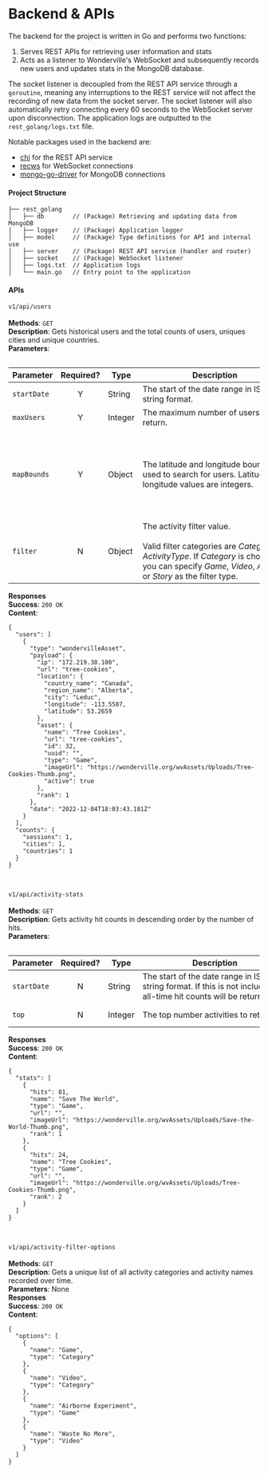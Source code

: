 # Backend & APIs

The backend for the project is written in Go and performs two functions:

1. Serves REST APIs for retrieving user information and stats
2. Acts as a listener to Wonderville's WebSocket and subsequently records new users and updates stats in the MongoDB database.

The socket listener is decoupled from the REST API service through a `goroutine`, meaning any interruptions to the REST service will not affect the recording of new data from the socket server. The socket listener will also automatically retry connecting every 60 seconds to the WebSocket server upon disconnection. The application logs are outputted to the `rest_golang/logs.txt` file.<br>

Notable packages used in the backend are:

- [chi](https://github.com/go-chi/chi) for the REST API service
- [recws](https://github.com/recws-org/recws) for WebSocket connections
- [mongo-go-driver](https://github.com/mongodb/mongo-go-driver) for MongoDB connections

#### Project Structure

```
├── rest_golang
│   ├── db        // (Package) Retrieving and updating data from MongoDB
│   ├── logger    // (Package) Application logger
│   ├── model     // (Package) Type definitions for API and internal use
│   ├── server    // (Package) REST API service (handler and router)
│   ├── socket    // (Package) WebSocket listener
│   ├── logs.txt  // Application logs
│   └── main.go   // Entry point to the application
```

#### APIs

<style>
table {float:left}
</style>

`v1/api/users`<br><br>
**Methods**: `GET`<br>
**Description**: Gets historical users and the total counts of users, uniques cities and unique countries.<br>
**Parameters**:

| Parameter   | Required? | Type    | <div style="width:290px">Description</div>                                                                                                                                                       | Example                                                                                                                   |
| ----------- | :-------: | ------- | ------------------------------------------------------------------------------------------------------------------------------------------------------------------------------------------------ | ------------------------------------------------------------------------------------------------------------------------- |
| `startDate` |     Y     | String  | The start of the date range in ISO string format.                                                                                                                                                | <pre>2022-10-04T14:48:00.000Z</pre>                                                                                       |
| `maxUsers`  |     Y     | Integer | The maximum number of users to return.                                                                                                                                                           | <pre>100</pre>                                                                                                            |
| `mapBounds` |     Y     | Object  | The latitude and longitude boundaries used to search for users. Latitude and longitude values are integers.                                                                                      | <pre>{<br> lat: {<br> lower: -49.68,<br> upper: 84.71<br>}, <br> lng: {<br> lower: -175.25, <br> upper: -52.74<br>}</pre> |
| `filter`    |     N     | Object  | The activity filter value.<br><br> Valid filter categories are _Category_ or _ActivityType_. If _Category_ is chosen, you can specify _Game_, _Video_, _Activity_ or _Story_ as the filter type. | <pre>{<br> filterCategory: "Category", <br> filterType: "Game"<br>}</pre>                                                 |

**Responses**<br>
**Success**: `200 OK`<br>
**Content**:

```
{
  "users": [
    {
      "type": "wondervilleAsset",
      "payload": {
        "ip": "172.219.38.100",
        "url": "tree-cookies",
        "location": {
          "country_name": "Canada",
          "region_name": "Alberta",
          "city": "Leduc",
          "longitude": -113.5587,
          "latitude": 53.2659
        },
        "asset": {
          "name": "Tree Cookies",
          "url": "tree-cookies",
          "id": 32,
          "uuid": "",
          "type": "Game",
          "imageUrl": "https://wonderville.org/wvAssets/Uploads/Tree-Cookies-Thumb.png",
          "active": true
        },
        "rank": 1
      },
      "date": "2022-12-04T18:03:43.181Z"
    }
  ],
  "counts": {
    "sessions": 1,
    "cities": 1,
    "countries": 1
  }
}
```

<br>

`v1/api/activity-stats`<br><br>
**Methods**: `GET`<br>
**Description**: Gets activity hit counts in descending order by the number of hits.<br>
**Parameters**:

| Parameter   | Required? | Type    | <div style="width:290px">Description</div>                                                                       | Example                             |
| ----------- | :-------: | ------- | ---------------------------------------------------------------------------------------------------------------- | ----------------------------------- |
| `startDate` |     N     | String  | The start of the date range in ISO string format. If this is not included, all-time hit counts will be returned. | <pre>2022-10-04T14:48:00.000Z</pre> |
| `top`       |     N     | Integer | The top number activities to return.                                                                             | <pre>10</pre>                       |

**Responses**<br>
**Success**: `200 OK`<br>
**Content**:

```
{
  "stats": [
    {
      "hits": 81,
      "name": "Save The World",
      "type": "Game",
      "url": "",
      "imageUrl": "https://wonderville.org/wvAssets/Uploads/Save-the-World-Thumb.png",
      "rank": 1
    },
    {
      "hits": 24,
      "name": "Tree Cookies",
      "type": "Game",
      "url": "",
      "imageUrl": "https://wonderville.org/wvAssets/Uploads/Tree-Cookies-Thumb.png",
      "rank": 2
    }
  ]
}
```

<br>

`v1/api/activity-filter-options`<br><br>
**Methods**: `GET`<br>
**Description**: Gets a unique list of all activity categories and activity names recorded over time.<br>
**Parameters**: None<br>
**Responses**<br>
**Success**: `200 OK`<br>
**Content**:

```
{
  "options": [
    {
      "name": "Game",
      "type": "Category"
    },
    {
      "name": "Video",
      "type": "Category"
    },
    {
      "name": "Airborne Experiment",
      "type": "Game"
    },
    {
      "name": "Waste No More",
      "type": "Video"
    }
  ]
}
```
